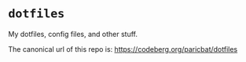 # `dotfiles`
My dotfiles, config files, and other stuff.

The canonical url of this repo is: <https://codeberg.org/paricbat/dotfiles>
